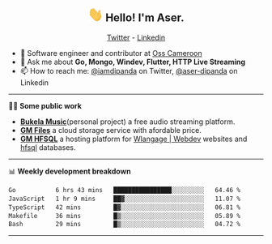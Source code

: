 <h2 align="center"> <img src="https://github.com/gabriel-TheCode/gabriel-TheCode/blob/master/gifs/Hi.gif" width="30px"> Hello! I'm Aser.</h2>
<p align="center">
  <a href="https://twitter.com/iamdipanda">Twitter</a> - 
  <a href="https://www.linkedin.com/in/aser-dipanda/">Linkedin</a>
</p>


- 🔭 Software engineer and contributor at [Oss Cameroon](https://github.com/osscameroon)
- 💬 Ask me about **Go, Mongo, Windev, Flutter, HTTP Live Streaming**
- 📫 How to reach me: [@iamdipanda](https://twitter.com/iamdipanda) on Twitter, [@aser-dipanda](https://www.linkedin.com/in/aser-dipanda/) on Linkedin

-------

👨‍💻 **Some public work**

- **[Bukela Music](https://music.bukela.co)**(personal project) a free audio streaming platform. 
- **[GM Files](https://gamesmania.io)** a cloud storage service with afordable price.
- **[GM HFSQL](https://gamesmania.io)** a hosting platform for [Wlangage | Webdev](https://pcsoft.fr/webdev/index.html) websites and [hfsql](https://pcsoft.fr/accueilpub/hfsql.htm) databases.
-------

📊 **Weekly development breakdown**

<!--START_SECTION:waka-->

```txt
Go           6 hrs 43 mins   ████████████████░░░░░░░░░   64.46 %
JavaScript   1 hr 9 mins     ██▓░░░░░░░░░░░░░░░░░░░░░░   11.07 %
TypeScript   42 mins         █▓░░░░░░░░░░░░░░░░░░░░░░░   06.81 %
Makefile     36 mins         █▒░░░░░░░░░░░░░░░░░░░░░░░   05.89 %
Bash         29 mins         █▒░░░░░░░░░░░░░░░░░░░░░░░   04.72 %
```

<!--END_SECTION:waka-->

-------

